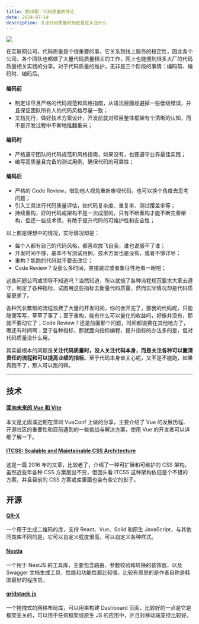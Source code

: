 ```yaml
---
title: 第68期：代码质量的悖论
date: 2024-07-14
description: 关注代码质量时到底是在关注什么
---
```


![](/static/weekly/issue-68-cover.jpg)

在互联网公司，代码质量是个很重要的事，它关系到线上服务的稳定性，因此各个公司、各个团队也都做了大量代码质量相关的工作，网上也能搜到很多大厂的代码质量相关实践的分享。对于代码质量的维护，无非是三个阶段的事情：编码前、编码时、编码后。

#### 编码前

- 制定详尽且严格的代码规范和风格指南，从语法层面规避掉一些低级错误，并且保证团队所有人的代码风格尽量一致；
- 文档先行，做好技术方案设计，开发前就对项目整体框架有个清晰的认知，而不是开发过程中不断地推翻重来；

#### 编码时

- 严格遵守团队的代码规范和风格指南，如果没有，也要遵守业界最佳实践；
- 编写高质量且完备的测试用例，确保代码的可靠性；

#### 编码后

- 严格的 Code Review，借助他人视角重新审视代码，也可以换个角度去思考问题；
- 引入工具进行代码质量评估，如代码复杂度、重复率、测试覆盖率等；
- 持续重构，好的代码或架构不是一次成型的，只有不断重构才能不断完善架构，偿还一些技术债，有助于提升代码的可维护性和安全性；

以上都是理想中的情况，实际情况却是：

- 每个人都有自己的代码风格，都喜欢放飞自我，谁也说服不了谁；
- 开发时间不够，基本不写测试用例，技术方案也是没有，或者不够详尽；
- 重构？能跑的代码就不要去改它；
- Code Review？没那么多时间，直接跳过或者象征性地看一眼吧；

这些问题公司或领导不知道吗？当然知道，所以就搞了各种流程规范要求大家去遵守，制定了各种指标，试图用这些指标去衡量代码质量，然而实际情况却是代码质量更差了。

各种冗长繁琐的流程浪费了大量的开发时间，你的会开完了，那我的代码呢，只能随便写写，草草了事了；至于重构，能有什么可以量化的收益吗，好像并没有，那就不要动它了；Code Review？还是前面那个问题，时间都浪费在其他地方了，哪还有时间啊；至于各种指标，那就面向指标编程，提升指标的办法多的是，但对代码质量没什么用。

其实最根本的问题是**关注代码质量时，没人关注代码本身，而是关注各种可以撇清责任的流程和可以提高业绩的指标**。至于代码本身谁关心呢，又不是不能跑，如果真跑不了，那人可以跑的嘛。

<hr />

## 技术

#### [面向未来的 Vue 和 Vite](https://mp.weixin.qq.com/s/Eykji4uqvHuT72GKm1u8og)

本文是尤雨溪近期在深圳 VueConf 上做的分享，主要介绍了 Vue 的发展历程、开源社区的重要性和目前遇到的一些挑战与解决方案，使用 Vue 的开发者可以详细了解一下。

#### [ITCSS: Scalable and Maintainable CSS Architecture](https://www.xfive.co/blog/itcss-scalable-maintainable-css-architecture/)

这是一篇 2016 年的文章，比较老了，介绍了一种可扩展和可维护的 CSS 架构。虽然近些年各种 CSS 方案层出不穷，但回头看 ITCSS 这种架构依旧是个不错的方案，并且目前的 CSS 方案或库里面也会有些它的影子。

## 开源

#### [QR-X](https://github.com/devtrice/qr-x)

一个用于生成二维码的库，支持 React、Vue、Solid 和原生 JavaScript，与其他同类库不同的是，它可以自定义程度很高，可以自定义各种样式。

#### [Nestia](https://github.com/samchon/nestia)

一个用于 NestJS 的工具库，主要包含路由、参数校验和转换的装饰器，以及 Swagger 文档生成工具，性能和功能性都比较强，比较有意思的是作者自称是韩国最好的程序员。

#### [gridstack.js](https://github.com/gridstack/gridstack.js)

一个拖拽式的网格布局库，可以用来构建 Dashboard 页面，比较好的一点是它是框架无关的，可以用于任何框架或原生 JS 的应用中，并且对移动端支持比较好。
